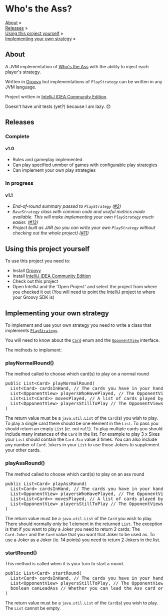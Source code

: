 # Who's the Ass?

[About](#about) »  
[Releases](#releases) »  
[Using this project yourself](#using-this-project-yourself) »  
[Implementing your own strategy](#implementing-your-own-strategy) »

## About

A JVM implementation of [Who's the Ass](http://en.wikipedia.org/wiki/Who's_the_Ass%3F) with the ability to inject each player's strategy.

Written in [Groovy](http://groovy.codehaus.org/) but implementations of `PlayStrategy` can be written in any JVM language.

Project written in [IntelliJ IDEA Community Edition](http://www.jetbrains.com/idea/free_java_ide.html).

Doesn't have unit tests (yet?) because I am lazy. :disappointed:

## Releases

### Complete

#### v1.0
* Rules and gameplay implemented
* Can play specified unmber of games with configurable play strategies
* Can implement your own play strategies

### In progress

#### v1.1
* *End-of-round summary passed to `PlayStrategy` ([#2](https://github.com/dnahodil/whostheass/issues/2))*
* *`BaseStrategy` class with common code and useful metrics made available. This will make implementing your own `PlayStrategy` much easier. ([#13](https://github.com/dnahodil/whostheass/issues/13))*
* *Project built as JAR (so you can write your own `PlayStrategy` without checking out the whole project) ([#11](https://github.com/dnahodil/whostheass/issues/11))*

## Using this project yourself

To use this project you need to:
* Install [Groovy](http://groovy.codehaus.org/)
* Install [IntelliJ IDEA Community Edition](http://www.jetbrains.com/idea/free_java_ide.html)
* Check out this project
* Open IntelliJ and the 'Open Project' and select the project from where you checked it out
(You will need to point the IntelliJ project to where your Groovy SDK is)

## Implementing your own strategy

To implement and use your own strategy you need to write a class that implements [`PlayStrategy`](https://github.com/dnahodil/whostheass/blob/master/src/com/fgi/whostheass/strategy/PlayStrategy.java).

You will need to know about the [`Card`](https://github.com/dnahodil/whostheass/blob/master/src/com/fgi/whostheass/cards/Card.groovy) enum and the [`OpponentView`](https://github.com/dnahodil/whostheass/blob/master/src/com/fgi/whostheass/player/OpponentView.java) interface.

The methods to implement:

### playNormalRound()

The method called to choose which card(s) to play on a normal round

<pre>
public List&lt;Card&gt; playNormalRound(
  List&lt;Card&gt; cardsInHand, // The cards you have in your hand
  List&lt;OpponentView&gt; playersWhoHavePlayed, // The OpponentViews of the people who have played in this round already
  List&lt;List&lt;Card&gt;&gt; movesPlayed, // A list of cards played by the people who have played already this round
  List&lt;OpponentView&gt; playersStillToPlay // The OpponentViews of the people who are still to play this round
)
</pre>

The return value must be a `java.util.List` of the `Card`(s) you wish to play. To play a single card there should be one element in the `List`. To pass you should return an empty `List` (ie. not `null`). To play multiple cards you should include many instances of the `Card` in the list. For example to play 3 x Sixes your `List` should contain the `Card.Six` value 3 times. You can also include any number of `Card.Joker`s in your `List` to use those Jokers to supplement your other cards.

### playAssRound()

The method called to choose which card(s) to play on an ass round

<pre>
public List&lt;Card&gt; playAssRound(
  List&lt;Card&gt; cardsInHand, // The cards you have in your hand
  List&lt;OpponentView&gt; playersWhoHavePlayed, // The OpponentViews of the people who have played in this round already
  List&lt;List&lt;Card&gt;&gt; movesPlayed, // A list of cards played by the people who have played already this round
  List&lt;OpponentView&gt; playersStillToPlay // The OpponentViews of the people who are still to play this round
)
</pre>

The return value must be a `java.util.List` of the `Card` you wish to play. There should normally only be 1 element in the returned `List`. The exception is that if you want to play a Joker you need to return 2 cards: The `Card.Joker` and the `Card` value that you want that Joker to be used as. To use a Joker as a Joker (ie. 14 points) you need to return 2 Jokers in the list.

### startRound()

This method is called when it is your turn to start a round.

<pre>
public List&lt;Card&gt; startRound(
  List&lt;Card&gt; cardsInHand, // The cards you have in your hand
  List&lt;OpponentView&gt; playersStillToPlay, // The OpponentViews of the players who will play after you
  boolean canLeadAss // Whether you can lead the Ass card or not
)
</pre>

The return value must be a `java.util.List` of the `Card`(s) you wish to play. The `List` cannot be empty.

</pre>
